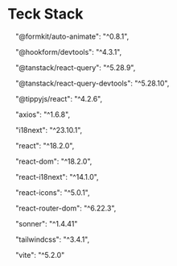 # Teck Stack

    "@formkit/auto-animate": "^0.8.1",

    "@hookform/devtools": "^4.3.1",

    "@tanstack/react-query": "^5.28.9",

    "@tanstack/react-query-devtools": "^5.28.10",

    "@tippyjs/react": "^4.2.6",

    "axios": "^1.6.8",

    "i18next": "^23.10.1",

    "react": "^18.2.0",

    "react-dom": "^18.2.0",

    "react-i18next": "^14.1.0",

    "react-icons": "^5.0.1",

    "react-router-dom": "^6.22.3",

    "sonner": "^1.4.41"   

    "tailwindcss": "^3.4.1",

    "vite": "^5.2.0"

